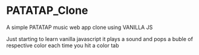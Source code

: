 # PATATAP_Clone
A simple PATATAP music web app clone using VANILLA JS

Just starting to learn vanilla javascript
 it plays a sound and pops a buble of respective color each time you hit a color tab